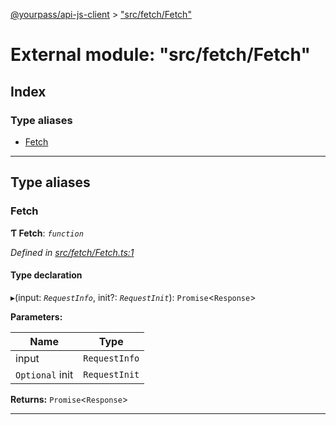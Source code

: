 [@yourpass/api-js-client](../README.md) > ["src/fetch/Fetch"](../modules/_src_fetch_fetch_.md)

# External module: "src/fetch/Fetch"

## Index

### Type aliases

* [Fetch](_src_fetch_fetch_.md#fetch)

---

## Type aliases

<a id="fetch"></a>

###  Fetch

**Ƭ Fetch**: *`function`*

*Defined in [src/fetch/Fetch.ts:1](https://github.com/yourpass/yourpass-api-js-client/blob/6ee4079/src/fetch/Fetch.ts#L1)*

#### Type declaration
▸(input: *`RequestInfo`*, init?: *`RequestInit`*): `Promise`<`Response`>

**Parameters:**

| Name | Type |
| ------ | ------ |
| input | `RequestInfo` |
| `Optional` init | `RequestInit` |

**Returns:** `Promise`<`Response`>

___

